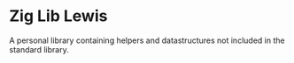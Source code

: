 # Zig Lib Lewis
A personal library containing helpers and datastructures not included in the standard library.